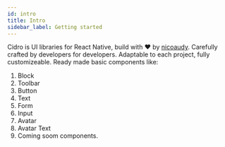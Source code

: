 ```yaml
---
id: intro
title: Intro
sidebar_label: Getting started
---
```


Cidro is UI libraries for React Native, build with ❤️ by [nicoaudy](https://github.com/nicoaudy). Carefully crafted by developers for developers. Adaptable to each project, fully customizeable. Ready made basic components like:

1. Block
2. Toolbar
3. Button
4. Text
5. Form
6. Input
7. Avatar
8. Avatar Text
9. Coming soom components.
